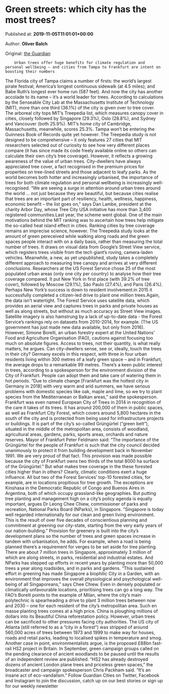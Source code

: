 
# Green streets: which city has the most trees?

Published at: **2019-11-05T11:01:01+00:00**

Author: **Oliver Balch**

Original: [the Guardian](https://www.theguardian.com/cities/2019/nov/05/green-streets-which-city-has-the-most-trees)


        Urban trees offer huge benefits for climate regulation and personal wellbeing – and cities from Tampa to Frankfurt are intent on boosting their numbers
      
The Florida city of Tampa claims a number of firsts: the world’s largest pirate festival; America’s longest continuous sidewalk (at 4.5 miles); and Babe Ruth’s longest ever home run (587 feet).
And now the city has another accolade to its name – it’s a world leader for trees. According to calculations by the Senseable City Lab at the Massachusetts Institute of Technology (MIT), more than one third (36.1%) of the city is given over to tree cover.
The arboreal city tops MIT’s Treepedia list, which measures canopy cover in cities, closely followed by Singapore (29.3%), Oslo (28.8%), and Sydney and Vancouver (both 25.9%). MIT’s home city of Cambridge, Massachusetts, meanwhile, scores 25.3%.
Tampa won’t be entering the Guinness Book of Records quite yet however. The Treepedia study is not designed to be comprehensive – it only features 27 cities that MIT researchers selected out of curiosity to see how very different places compare (it has since made its code freely available online so others can calculate their own city’s tree coverage).
However, it reflects a growing awareness of the value of urban trees. City-dwellers have always appreciated tree cover, a fact recognised in the premium prices for properties on tree-lined streets and those adjacent to leafy parks. As the world becomes both hotter and increasingly urbanised, the importance of trees for both climate regulation and personal wellbeing is increasingly well-recognised.
“We are seeing a surge in attention around urban trees around the world … not just because they are beautiful, but because cities realise that trees are an important part of resiliency, health, wellness, happiness, economic benefit – the list goes on,” says Dan Lambe, president at the charity Arbor Day, whose Tree City USA initiative has more than 3,400 registered communities.Last year, the scheme went global.
One of the main motivations behind the MIT ranking was to ascertain how trees help mitigate the so-called heat island effect in cities.
Ranking cities by tree coverage remains an imprecise science, however. The Treepedia study looks at the amount of green pereceived while walking along roads and the green spaces people interact with on a daily basis, rather than measuring the total number of trees. It draws on visual data from Google’s Street View service, which registers trees visible from the tech giant’s roving, camera-laden vehicles.
Meanwhile, a new, as yet unpublished, study takes a completely different approach to measuring tree canopy and arrives at very different conclusions.
Researchers at the US Forest Service chose 25 of the most populated urban areas (only one city per country) to analyse how their tree coverage compared. It put New York in first place (with 39.2% of tree cover), followed by Moscow (29.1%), São Paulo (27.4%), and Paris (26.4%). Perhaps New York’s success is down to resident involvement:in 2015 it successfully completed a citizen-led drive to plant one million trees.Again, the data isn’t watertight. The Forest Service uses satellite data, which provides an aerial view and captures trees in parks and private houses as well as along streets, but without as much accuracy as Street View images. Satellite imagery is also hamstrung by a lack of up-to-date data - the Forest Service’s rankings rely on datasets from 2010-2014, for example. (The US government has just made new data available, but only from 2016).
However, Simone Borelli, an urban forestry expert at the United Nations’ Food and Agriculture Organisation (FAO), cautions against focusing too much on absolute figures. Access to trees, not their quantity, is what really matters, he argues. Can city-dwellers sense, see or, ideally, touch the trees in their city?
Germany excels in this respect, with three in four urban residents living within 300 metres of a leafy green space – and in Frankfurt, the average drops to a remarkable 99 metres.
There’s a keen public interest in trees, according to a spokesperson for the environment division of the City of Frankfurt. People can adopt them and take care of watering them in hot periods. “Due to climate change [Frankfurt was the hottest city in Germany in 2018] with very warm and arid summers, we have serious problems with domestic species like oak, maple and lime, so we try to plant species from the Mediterranean or Balkan areas,” said the spokesperson.
Frankfurt was even named European City of Trees in 2014 in recognition of the care it takes of its trees. It has around 200,000 of them in public spaces, as well as Frankfurt City Forest, which covers around 5,800 hectares in the south of the city and is protected from being used for infrastructure projects or buildings. It is part of the city’s so-called Grüngürtel (“green belt”), situated in the middle of the metropolitan area, consists of woodland, agricultural areas, gardens, parks, sports areas, orchards and nature reserves.
Mayor of Frankfurt Peter Feldmann said: “The importance of the Grüngürtel for the people of Frankfurt is such that the city council decided unanimously to protect it from building development back in November 1991. We are very proud of that fact. This provision was made possible because the city of Frankfurt owns two thirds of the total 8000 ha surface of the Grüngürtel.”
But what makes tree coverage in the these forested cities higher than in others?
Clearly, climatic conditions exert a huge influence. All but two of the Forest Services’ top-10 forested cities, for example, are in locations propitious for tree growth. The exceptions are Kinshasa in the Democratic Republic of Congo and Buenos Aires in Argentina, both of which occupy grassland-like geographies.
But putting tree planting and management high on a city’s policy agenda is equally important, argues Dr Leong Chee Chiew, commissioner of parks and recreation, National Parks Board (NParks), in Singapore. “Singapore is today well regarded internationally for our clean and green living environment. This is the result of over five decades of conscientious planning and commitment at greening our city-state, starting from the very early years of our nation-building.”
Provision for greenery is built into the city’s development plans so the number of trees and green spaces increase in tandem with urbanisation, he adds. For example, when a road is being planned there’s a requirement for verges to be set aside for tree planting.
There are about 7 million trees in Singapore, approximately 3 million of which are along streets, in parks, residential and industrial estates. And NParks has stepped up efforts in recent years by planting more than 50,000 trees a year along roadsides, and in parks and gardens.
“This sustained effort in greening has made Singapore a biophilic City in a Garden, with an environment that improves the overall physiological and psychological well-being of all Singaporeans,” says Chee Chiew.
Even in densely populated or climatically unfavourable locations, prioritising trees can go a long way. The FAO’s Borelli points to the example of Milan, where the city’s main polytechnic is spearheading a drive to plant 3 million trees between now and 2030 – one for each resident of the city’s metropolitan area.
Such en masse planting trees comes at a high price. China is ploughing millions of dollars into its Beautiful China reforestation policy.
However, urban trees can be sacrificed to other pressures facing city authorities.
The US city of Atlanta (still referred to as a “city in a forest”) was stripped of around 560,000 acres of trees between 1973 and 1999 to make way for houses, roads and retail parks, leading to localised spikes in temperature and smog.
Another case in point, environmentalists argue, is the proposed £88bn fast-rail HS2 project in Britain. In September, green campaign groups called on the pending clearance of ancient woodlands to be paused until the results of an independent review are published.
“HS2 has already destroyed dozens of ancient London plane trees and priceless green spaces,” the broadcaster and campaign spokesperson Chris Packham said. “It’s an insane act of eco-vandalism.”
﻿Follow Guardian Cities on Twitter, Facebook and Instagram to join the discussion, catch up on our best stories or sign up for our weekly newsletter
